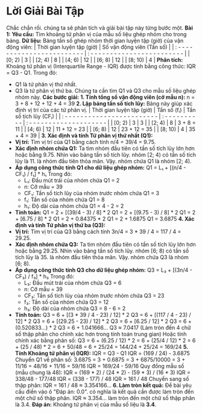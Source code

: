 # Lời Giải Bài Tập

Chắc chắn rồi. chúng ta sẽ phân tích và giải bài tập này từng bước một.
**Bài 1:**
**Yêu cầu:** Tìm khoảng tứ phân vị của mẫu số liệu ghép nhóm cho trong bảng.
**Dữ liệu:** Bảng tần số ghép nhóm thời gian luyện tập (giờ) của vận động viên:
| Thời gian luyện tập (giờ) | Số vận động viên (Tần số) |
| : -  -  -  -  -  -  -  -  -  -  -  -  -  -  -  -  -  -  -  -  -  -  -  - | : -  -  -  -  -  -  -  -  -  -  -  -  -  -  -  -  -  -  -  -  -  -  -  - |
| [0; 2)                    | 3                         |
| [2; 4)                    | 8                         |
| [4; 6)                    | 12                        |
| [6; 8)                    | 12                        |
| [8; 10)                   | 4                         |
**Phân tích:**
Khoảng tứ phân vị (Interquartile Range - IQR) được tính bằng công thức: IQR = Q3 - Q1.
Trong đó:
*   Q1 là tứ phân vị thứ nhất.
*   Q3 là tứ phân vị thứ ba.
Chúng ta cần tìm Q1 và Q3 cho mẫu số liệu ghép nhóm này.
**Các bước giải:**
**1. Tính tổng số vận động viên (cỡ mẫu n):**
n = 3 + 8 + 12 + 12 + 4 = 39
**2. Lập bảng tần số tích lũy:**
Bảng này giúp xác định vị trí của các tứ phân vị.
| Thời gian luyện tập (giờ) | Tần số (fᵢ) | Tần số tích lũy (CFᵢ) |
| : -  -  -  -  -  -  -  -  -  -  -  -  -  -  -  -  -  -  -  -  -  -  -  - | : -  -  -  -  -  -  -  -  -  - | : -  -  -  -  -  -  -  -  -  -  -  -  -  -  -  -  -  -  -  - |
| [0; 2)                    | 3           | 3                     |
| [2; 4)                    | 8           | 3 + 8 = 11            |
| [4; 6)                    | 12          | 11 + 12 = 23          |
| [6; 8)                    | 12          | 23 + 12 = 35          |
| [8; 10)                   | 4           | 35 + 4 = 39           |
**3. Xác định và tính Tứ phân vị thứ nhất (Q1):**
*   **Vị trí:** Tìm vị trí của Q1 bằng cách tính n/4 = 39/4 = 9.75.
*   **Xác định nhóm chứa Q1:** Ta tìm nhóm đầu tiên có tần số tích lũy lớn hơn hoặc bằng 9.75. Nhìn vào bảng tần số tích lũy. nhóm [2; 4) có tần số tích lũy là 11. là nhóm đầu tiên thỏa mãn. Vậy. nhóm chứa Q1 là nhóm [2; 4).
*   **Áp dụng công thức tính Q1 cho dữ liệu ghép nhóm:**
    Q1 = L₁ + [(n/4 - CF₁) / f₁] * h₁
    Trong đó:
    *   L₁: Đầu mút trái của nhóm chứa Q1 = 2
    *   n: Cỡ mẫu = 39
    *   CF₁: Tần số tích lũy của nhóm *trước* nhóm chứa Q1 = 3
    *   f₁: Tần số của nhóm chứa Q1 = 8
    *   h₁: Độ dài của nhóm chứa Q1 = 4 - 2 = 2
*   **Tính toán:**
    Q1 = 2 + [(39/4 - 3) / 8] * 2
    Q1 = 2 + [(9.75 - 3) / 8] * 2
    Q1 = 2 + [6.75 / 8] * 2
    Q1 = 2 + 0.84375 * 2
    Q1 = 2 + 1.6875
    Q1 = 3.6875
**4. Xác định và tính Tứ phân vị thứ ba (Q3):**
*   **Vị trí:** Tìm vị trí của Q3 bằng cách tính 3n/4 = 3 * 39 / 4 = 117 / 4 = 29.25.
*   **Xác định nhóm chứa Q3:** Ta tìm nhóm đầu tiên có tần số tích lũy lớn hơn hoặc bằng 29.25. Nhìn vào bảng tần số tích lũy. nhóm [6; 8) có tần số tích lũy là 35. là nhóm đầu tiên thỏa mãn. Vậy. nhóm chứa Q3 là nhóm [6; 8).
*   **Áp dụng công thức tính Q3 cho dữ liệu ghép nhóm:**
    Q3 = L₃ + [(3n/4 - CF₃) / f₃] * h₃
    Trong đó:
    *   L₃: Đầu mút trái của nhóm chứa Q3 = 6
    *   n: Cỡ mẫu = 39
    *   CF₃: Tần số tích lũy của nhóm *trước* nhóm chứa Q3 = 23
    *   f₃: Tần số của nhóm chứa Q3 = 12
    *   h₃: Độ dài của nhóm chứa Q3 = 8 - 6 = 2
*   **Tính toán:**
    Q3 = 6 + [(3 * 39 / 4 - 23) / 12] * 2
    Q3 = 6 + [(117 / 4 - 23) / 12] * 2
    Q3 = 6 + [(29.25 - 23) / 12] * 2
    Q3 = 6 + [6.25 / 12] * 2
    Q3 = 6 + (0.520833...) * 2
    Q3 = 6 + 1.041666...
    Q3 ≈ 7.0417 (Làm tròn đến 4 chữ số thập phân cho chính xác hơn trong tính toán trung gian)
    Hoặc tính chính xác bằng phân số:
    Q3 = 6 + (6.25 / 12) * 2 = 6 + (25/4 / 12) * 2 = 6 + (25 / 48) * 2 = 6 + 50/48 = 6 + 25/24 = 144/24 + 25/24 = 169/24
**5. Tính Khoảng tứ phân vị (IQR):**
IQR = Q3 - Q1
IQR = (169 / 24) - 3.6875
Chuyển Q1 về phân số: 3.6875 = 3 + 0.6875 = 3 + 6875/10000 = 3 + 11/16 = 48/16 + 11/16 = 59/16
IQR = 169/24 - 59/16
Quy đồng mẫu số (mẫu chung là 48):
IQR = (169 * 2) / (24 * 2) - (59 * 3) / (16 * 3)
IQR = 338/48 - 177/48
IQR = (338 - 177) / 48
IQR = 161 / 48
Chuyển sang số thập phân:
IQR = 161 / 48 ≈ 3.354166...
**6. Làm tròn kết quả:**
Đề bài yêu cầu điền vào ô "Đáp án: 0.0". có nghĩa là kết quả cần được làm tròn đến một chữ số thập phân.
IQR ≈ 3.354... làm tròn đến một chữ số thập phân là 3.4.
**Đáp án:**
Khoảng tứ phân vị của mẫu số liệu là **3.4**.